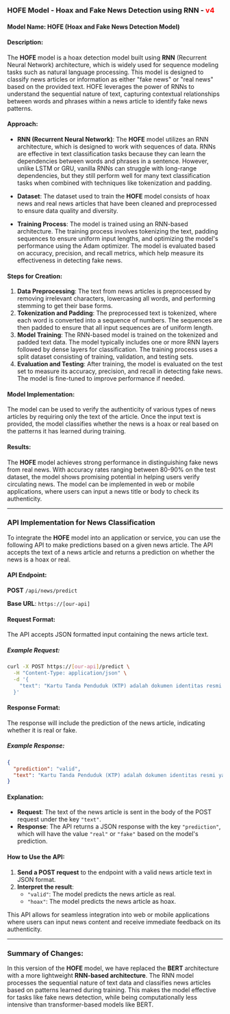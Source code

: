 ### HOFE Model - Hoax and Fake News Detection using RNN -  <span style="color:red">v4</span>

#### Model Name: **HOFE (Hoax and Fake News Detection Model)**

#### Description:
The **HOFE** model is a hoax detection model built using **RNN** (Recurrent Neural Network) architecture, which is widely used for sequence modeling tasks such as natural language processing. This model is designed to classify news articles or information as either "fake news" or "real news" based on the provided text. HOFE leverages the power of RNNs to understand the sequential nature of text, capturing contextual relationships between words and phrases within a news article to identify fake news patterns.

#### Approach:
- **RNN (Recurrent Neural Network)**: The **HOFE** model utilizes an RNN architecture, which is designed to work with sequences of data. RNNs are effective in text classification tasks because they can learn the dependencies between words and phrases in a sentence. However, unlike LSTM or GRU, vanilla RNNs can struggle with long-range dependencies, but they still perform well for many text classification tasks when combined with techniques like tokenization and padding.

- **Dataset**: The dataset used to train the **HOFE** model consists of hoax news and real news articles that have been cleaned and preprocessed to ensure data quality and diversity.

- **Training Process**: The model is trained using an RNN-based architecture. The training process involves tokenizing the text, padding sequences to ensure uniform input lengths, and optimizing the model's performance using the Adam optimizer. The model is evaluated based on accuracy, precision, and recall metrics, which help measure its effectiveness in detecting fake news.

#### Steps for Creation:
1. **Data Preprocessing**: The text from news articles is preprocessed by removing irrelevant characters, lowercasing all words, and performing stemming to get their base forms.
2. **Tokenization and Padding**: The preprocessed text is tokenized, where each word is converted into a sequence of numbers. The sequences are then padded to ensure that all input sequences are of uniform length.
3. **Model Training**: The RNN-based model is trained on the tokenized and padded text data. The model typically includes one or more RNN layers followed by dense layers for classification. The training process uses a split dataset consisting of training, validation, and testing sets.
4. **Evaluation and Testing**: After training, the model is evaluated on the test set to measure its accuracy, precision, and recall in detecting fake news. The model is fine-tuned to improve performance if needed.

#### Model Implementation:
The model can be used to verify the authenticity of various types of news articles by requiring only the text of the article. Once the input text is provided, the model classifies whether the news is a hoax or real based on the patterns it has learned during training.

#### Results:
The **HOFE** model achieves strong performance in distinguishing fake news from real news. With accuracy rates ranging between 80-90% on the test dataset, the model shows promising potential in helping users verify circulating news. The model can be implemented in web or mobile applications, where users can input a news title or body to check its authenticity.

---

### API Implementation for News Classification

To integrate the **HOFE** model into an application or service, you can use the following API to make predictions based on a given news article. The API accepts the text of a news article and returns a prediction on whether the news is a hoax or real.

#### API Endpoint:

**POST** `/api/news/predict`

**Base URL**: `https://[our-api]`

#### Request Format:
The API accepts JSON formatted input containing the news article text.

##### Example Request:

```bash
curl -X POST https://[our-api]/predict \
  -H "Content-Type: application/json" \
  -d '{
    "text": "Kartu Tanda Penduduk (KTP) adalah dokumen identitas resmi yang wajib dimiliki oleh setiap Warga Negara Indonesia (WNI) berusia 17 tahun ke atas. Tidak hanya sebagai identitas diri, KTP juga digunakan untuk berbagai keperluan administrasi. Karena sering digunakan, KTP sering mengalami kerusakan fisik seperti patah, terkelupas, atau tidak dapat terbaca."
  }'
```

#### Response Format:
The response will include the prediction of the news article, indicating whether it is real or fake.

##### Example Response:

```json
{
  "prediction": "valid",
  "text": "Kartu Tanda Penduduk (KTP) adalah dokumen identitas resmi yang wajib dimiliki oleh setiap Warga Negara Indonesia (WNI) berusia 17 tahun ke atas. Tidak hanya sebagai identitas diri, KTP juga digunakan untuk berbagai keperluan administrasi. Karena sering digunakan, KTP sering mengalami kerusakan fisik seperti patah, terkelupas, atau tidak dapat terbaca"
}
```

#### Explanation:
- **Request**: The text of the news article is sent in the body of the POST request under the key `"text"`.
- **Response**: The API returns a JSON response with the key `"prediction"`, which will have the value `"real"` or `"fake"` based on the model's prediction.

#### How to Use the API:
1. **Send a POST request** to the endpoint with a valid news article text in JSON format.
2. **Interpret the result**:
   - `"valid"`: The model predicts the news article as real.
   - `"hoax"`: The model predicts the news article as hoax.

This API allows for seamless integration into web or mobile applications where users can input news content and receive immediate feedback on its authenticity.

---

### Summary of Changes:
In this version of the **HOFE** model, we have replaced the **BERT** architecture with a more lightweight **RNN-based architecture**. The RNN model processes the sequential nature of text data and classifies news articles based on patterns learned during training. This makes the model effective for tasks like fake news detection, while being computationally less intensive than transformer-based models like BERT.
